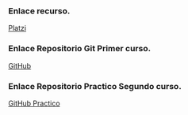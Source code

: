### Enlace recurso.
[Platzi]("https://platzi.com/web-frontend/?school=_escuela_escuela-web_")

### Enlace Repositorio Git Primer curso.
[GitHub]("https://github.com/sara-34/html-css-profundidad-platzi")

### Enlace Repositorio Practico Segundo curso.
[GitHub Practico]("https://github.com/sara-34/curso-practico-fronted-developer-html-css")